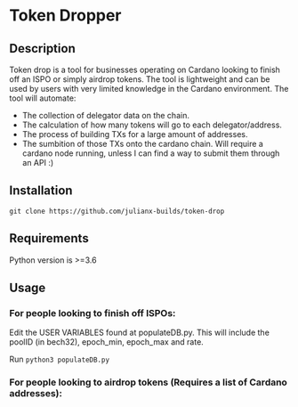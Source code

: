 # Token Dropper
## Description
Token drop is a tool for businesses operating on Cardano looking to finish off an ISPO or simply airdrop tokens. The tool is lightweight and can be used by users with very limited knowledge in the Cardano environment. The tool will automate:
* The collection of delegator data on the chain.
* The calculation of how many tokens will go to each delegator/address.
* The process of building TXs for a large amount of addresses.
* The sumbition of those TXs onto the cardano chain. Will require a cardano node running, unless I can find a way to submit them through an API :)

## Installation
`git clone https://github.com/julianx-builds/token-drop`

## Requirements
Python version is >=3.6

## Usage
### For people looking to finish off ISPOs:
Edit the USER VARIABLES found at populateDB.py. This will include the poolID (in bech32), epoch_min, epoch_max and rate.

Run `python3 populateDB.py`

### For people looking to airdrop tokens (Requires a list of Cardano addresses):
